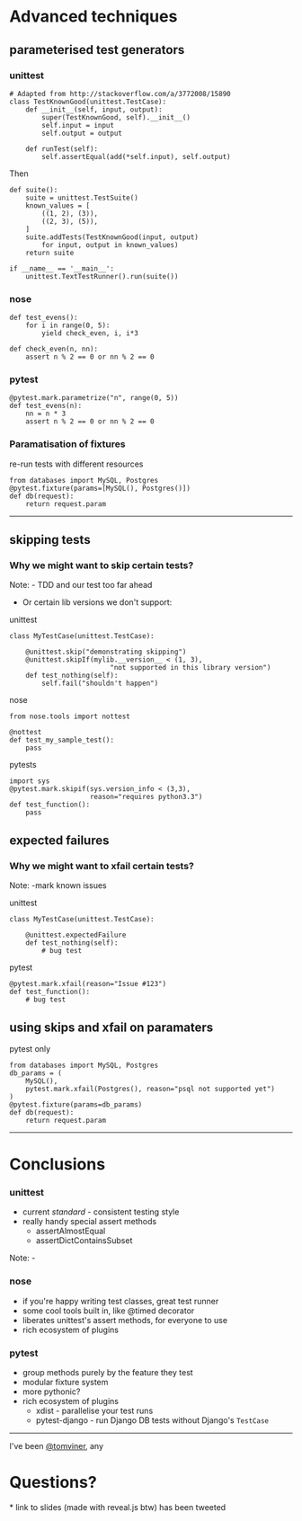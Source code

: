 Advanced techniques
===================


## parameterised test generators


### unittest

    # Adapted from http://stackoverflow.com/a/3772008/15890
    class TestKnownGood(unittest.TestCase):
        def __init__(self, input, output):
            super(TestKnownGood, self).__init__()
            self.input = input
            self.output = output

        def runTest(self):
            self.assertEqual(add(*self.input), self.output)

Then

    def suite():
        suite = unittest.TestSuite()
        known_values = [
            ((1, 2), (3)),
            ((2, 3), (5)),
        ]
        suite.addTests(TestKnownGood(input, output)
            for input, output in known_values)
        return suite

    if __name__ == '__main__':
        unittest.TextTestRunner().run(suite())


### nose

    def test_evens():
        for i in range(0, 5):
            yield check_even, i, i*3

    def check_even(n, nn):
        assert n % 2 == 0 or nn % 2 == 0


### pytest

    @pytest.mark.parametrize("n", range(0, 5))
    def test_evens(n):
        nn = n * 3
        assert n % 2 == 0 or nn % 2 == 0


### Paramatisation of fixtures

re-run tests with different resources

    from databases import MySQL, Postgres
    @pytest.fixture(params=[MySQL(), Postgres()])
    def db(request):
        return request.param

---

## skipping tests

### Why we might want to skip certain tests?

Note: - TDD and our test too far ahead
- Or certain lib versions we don't support:


unittest

    class MyTestCase(unittest.TestCase):

        @unittest.skip("demonstrating skipping")
        @unittest.skipIf(mylib.__version__ < (1, 3),
                             "not supported in this library version")
        def test_nothing(self):
            self.fail("shouldn't happen")

nose

    from nose.tools import nottest

    @nottest
    def test_my_sample_test():
        pass

pytests

    import sys
    @pytest.mark.skipif(sys.version_info < (3,3),
                        reason="requires python3.3")
    def test_function():
        pass


## expected failures

### Why we might want to xfail certain tests?

Note: -mark known issues


unittest

    class MyTestCase(unittest.TestCase):

        @unittest.expectedFailure
        def test_nothing(self):
            # bug test

pytest

    @pytest.mark.xfail(reason="Issue #123")
    def test_function():
        # bug test


## using skips and xfail on paramaters

pytest only

    from databases import MySQL, Postgres
    db_params = (
        MySQL(),
        pytest.mark.xfail(Postgres(), reason="psql not supported yet")
    )
    @pytest.fixture(params=db_params)
    def db(request):
        return request.param

---

# Conclusions

### unittest

- current *standard* - consistent testing style
- really handy special assert methods
    - assertAlmostEqual
    - assertDictContainsSubset

Note: -


### nose

- if you're happy writing test classes, great test runner
- some cool tools built in, like @timed decorator
- liberates unittest's assert methods, for everyone to use
- rich ecosystem of plugins


### pytest

- group methods purely by the feature they test
- modular fixture system
- more pythonic?
- rich ecosystem of plugins
    - xdist - parallelise your test runs
    - pytest-django - run Django DB tests without Django's `TestCase`

---

I've been [@tomviner](twitter.com/tomviner), any
# Questions?

\* link to slides (made with reveal.js btw) has been tweeted
